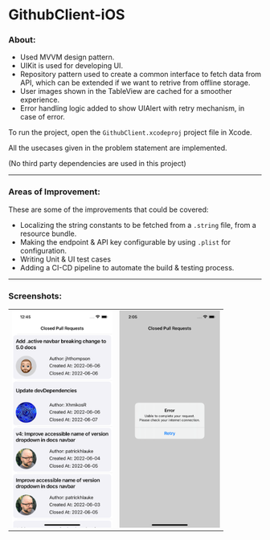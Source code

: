 # GithubClient-iOS

### About:
- Used MVVM design pattern.
- UIKit is used for developing UI.
- Repository pattern used to create a common interface to fetch data from API, which can be extended if we want to retrive from offline storage.
- User images shown in the TableView are cached for a smoother experience.
- Error handling logic added to show UIAlert with retry mechanism, in case of error.

To run the project, open the `GithubClient.xcodeproj` project file in Xcode.

All the usecases given in the problem statement are implemented.

(No third party dependencies are used in this project)

---

### Areas of Improvement:

These are some of the improvements that could be covered:

- Localizing the string constants to be fetched from a `.string` file, from a resource bundle.
- Making the endpoint & API key configurable by using `.plist` for configuration.
- Writing Unit & UI test cases
- Adding a CI-CD pipeline to automate the build & testing process.

---

### Screenshots:

<table>
 <tr>
  <td> <img src="./screenshots/GithubClient home.png" width="200"> </td>
  <td> <img src="./screenshots/GithubClient error handling.png" width="200"> </td>
 </tr>
</table>

